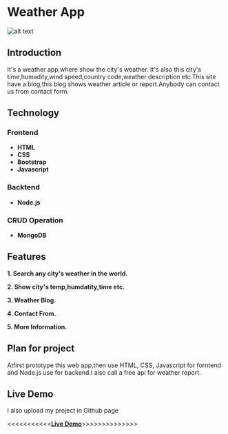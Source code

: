 # Weather App
![alt text](https://pdc.is/wp-content/uploads/2017/11/web-app-development.jpg)
## Introduction
It's a weather app,where show the city's weather. It's also this city's time,humadity,wind speed,country code,weather description etc.This site have a blog,this blog shows weather article or report.Anybody can contact us from contact form.

## Technology
### Frontend
* **HTML**
* **CSS**
* **Bootstrap**
* **Javascript**

### Backtend
* **Node.js**

### CRUD Operation
* **MongoDB**

## Features
**1. Search any city's weather in the world.**

**2. Show city's temp,humdatity,time etc.**

**3. Weather Blog.**

**4. Contact From.**

**5. More Information.**

## Plan for project
Atfirst prototype this web app,then use HTML, CSS, Javascript for forntend and Node.js use for backend.I also call a free api for weather report.

## Live Demo
I also upload my project in Github page

<<<<<<<<<<<**[Live Demo](https://diptoroy.github.io/Weather-App/)**>>>>>>>>>>>>>>

